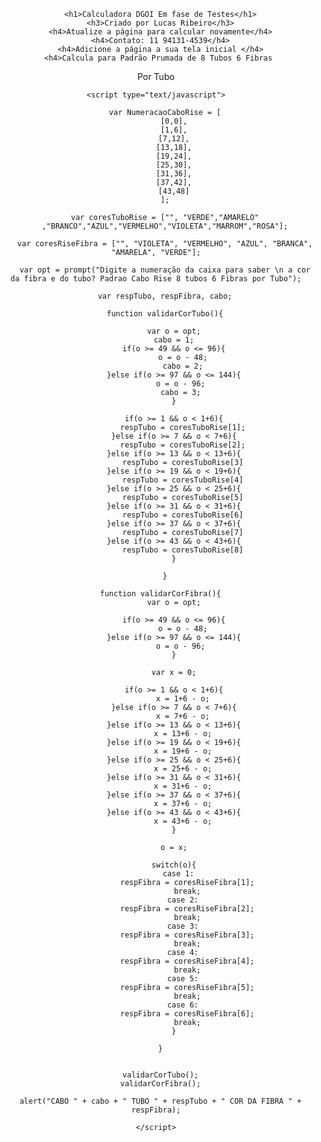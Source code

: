 <html>

<head></head>

<body>
 <center>
      
      <h1>Calculadora DGOI Em fase de Testes</h1>
      <h3>Criado por Lucas Ribeiro</h3>
      <h4>Atualize a página para calcular novamente</h4>
      <h4>Contato: 11 94131-4539</h4>
      <h4>Adicione a página a sua tela inicial </h4>
      <h4>Calcula para Padrão Prumada de 8 Tubos 6 Fibras 
Por Tubo</h4>

    <script type="text/javascript">

        var NumeracaoCaboRise = [
            [0,0],
            [1,6],
            [7,12],
            [13,18],
            [19,24],
            [25,30],
            [31,36],
            [37,42],
            [43,48]
        ];

        var coresTuboRise = ["", "VERDE","AMARELO"
        ,"BRANCO","AZUL","VERMELHO","VIOLETA","MARROM","ROSA"];

        var coresRiseFibra = ["", "VIOLETA", "VERMELHO", "AZUL", "BRANCA", "AMARELA", "VERDE"];

        var opt = prompt("Digite a numeração da caixa para saber \n a cor da fibra e do tubo? Padrao Cabo Rise 8 tubos 6 Fibras por Tubo");

        var respTubo, respFibra, cabo;

        function validarCorTubo(){
            
            var o = opt;
            cabo = 1;
            if(o >= 49 && o <= 96){
                o = o - 48;
                cabo = 2;
            }else if(o >= 97 && o <= 144){
               o = o - 96;
               cabo = 3;
            }

            if(o >= 1 && o < 1+6){
                respTubo = coresTuboRise[1];
            }else if(o >= 7 && o < 7+6){
                respTubo = coresTuboRise[2];
            }else if(o >= 13 && o < 13+6){
                respTubo = coresTuboRise[3]
            }else if(o >= 19 && o < 19+6){
                respTubo = coresTuboRise[4]
            }else if(o >= 25 && o < 25+6){
                respTubo = coresTuboRise[5]
            }else if(o >= 31 && o < 31+6){
                respTubo = coresTuboRise[6]
            }else if(o >= 37 && o < 37+6){
                respTubo = coresTuboRise[7]
            }else if(o >= 43 && o < 43+6){
                respTubo = coresTuboRise[8]
            }
                        
        }

      function validarCorFibra(){
            var o = opt;
            
            if(o >= 49 && o <= 96){
                o = o - 48;
            }else if(o >= 97 && o <= 144){
               o = o - 96;
            }
            
            var x = 0;
            
            if(o >= 1 && o < 1+6){
                x = 1+6 - o;
            }else if(o >= 7 && o < 7+6){
                x = 7+6 - o;
            }else if(o >= 13 && o < 13+6){
                x = 13+6 - o;
            }else if(o >= 19 && o < 19+6){
                x = 19+6 - o;
            }else if(o >= 25 && o < 25+6){
                x = 25+6 - o;
            }else if(o >= 31 && o < 31+6){
                x = 31+6 - o;
            }else if(o >= 37 && o < 37+6){
                x = 37+6 - o;
            }else if(o >= 43 && o < 43+6){
                x = 43+6 - o;
            }
            
            o = x;
            
            switch(o){
              case 1:
                  respFibra = coresRiseFibra[1];
                  break;
                case 2:
                  respFibra = coresRiseFibra[2];
                  break;
                case 3:
                  respFibra = coresRiseFibra[3];
                  break;
                case 4:
                  respFibra = coresRiseFibra[4];
                  break;
                case 5:
                  respFibra = coresRiseFibra[5];
                  break;
                case 6:
                  respFibra = coresRiseFibra[6];
                  break;
            }
            
      }


      validarCorTubo();
      validarCorFibra();

      alert("CABO " + cabo + " TUBO " + respTubo + " COR DA FIBRA " + respFibra);

    </script>

</body>

</html>
